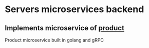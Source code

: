 # Servers microservices backend

## Implements microservice of [product](https://github.com/isaqueveras/products-microservice)
Product microservice built in golang and gRPC
